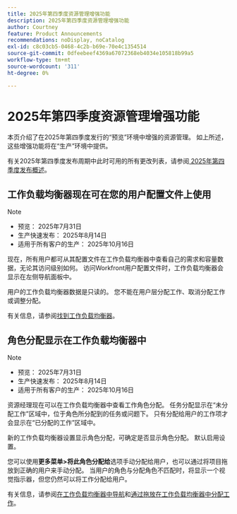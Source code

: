 ```yaml
---
title: 2025年第四季度资源管理增强功能
description: 2025年第四季度资源管理增强功能
author: Courtney
feature: Product Announcements
recommendations: noDisplay, noCatalog
exl-id: c8c03cb5-0468-4c2b-b69e-70e4c1354514
source-git-commit: 0dfeebeef4369a67072368eb4034e105818b99a5
workflow-type: tm+mt
source-wordcount: '311'
ht-degree: 0%

---
```


# 2025年第四季度资源管理增强功能

本页介绍了在2025年第四季度发行的“预览”环境中增强的资源管理。 如上所述，这些增强功能将在“生产”环境中提供。

有关2025年第四季度发布周期中此时可用的所有更改列表，请参阅[ 2025年第四季度发布概述](/help/quicksilver/product-announcements/product-releases/25-q4-release-activity/25-q4-release-overview.md)。

## 工作负载均衡器现在可在您的用户配置文件上使用

>[!NOTE]
>
>* 预览： 2025年7月31日
>* 生产快速发布： 2025年8月14日
>* 适用于所有客户的生产： 2025年10月16日

现在，所有用户都可从其配置文件在工作负载均衡器中查看自己的需求和容量数据，无论其访问级别如何。 访问Workfront用户配置文件时，工作负载均衡器会显示在左侧导航面板中。

用户的工作负载均衡器数据是只读的。 您不能在用户层分配工作、取消分配工作或调整分配。

有关信息，请参阅[找到工作负载均衡器](/help/quicksilver/resource-mgmt/workload-balancer/locate-workload-balancer.md)。

## 角色分配显示在工作负载均衡器中

>[!NOTE]
>
>* 预览： 2025年7月31日
>* 生产快速发布： 2025年8月14日
>* 适用于所有客户的生产： 2025年10月16日

资源经理现在可以在工作负载均衡器中查看工作角色分配。 任务分配显示在“未分配工作”区域中，位于角色所分配到的任务或问题下。 只有分配给用户的工作项才会显示在“已分配的工作”区域中。

新的工作负载均衡器设置显示角色分配，可确定是否显示角色分配。 默认启用设置。

您可以使用&#x200B;**更多菜单>将此角色分配给**&#x200B;选项手动分配给用户，也可以通过将项目拖放到正确的用户来手动分配。 当用户的角色与分配角色不匹配时，将显示一个视觉指示器，但您仍然可以将工作分配给用户。

有关信息，请参阅[在工作负载均衡器中导航](/help/quicksilver/resource-mgmt/workload-balancer/navigate-the-workload-balancer.md)和[通过拖放在工作负载均衡器中分配工作](/help/quicksilver/resource-mgmt/workload-balancer/assign-work-in-workload-balancer-by-drag-and-drop.md)。
